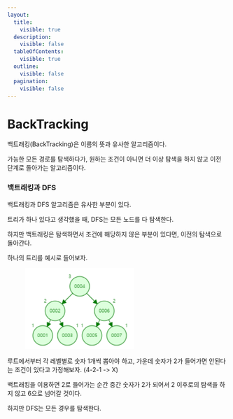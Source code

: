 ```yaml
---
layout:
  title:
    visible: true
  description:
    visible: false
  tableOfContents:
    visible: true
  outline:
    visible: false
  pagination:
    visible: false
---
```


# BackTracking

백트래킹(BackTracking)은 이름의 뜻과 유사한 알고리즘이다.

가능한 모든 경로를 탐색하다가, 원하는 조건이 아니면 더 이상 탐색을 하지 않고 이전 단계로 돌아가는 알고리즘이다.



### 백트래킹과 DFS

백트래킹과 DFS 알고리즘은 유사한 부분이 있다.

트리가 하나 있다고 생각했을 때, DFS는 모든 노드를 다 탐색한다.

하지만 백트래킹은 탐색하면서 조건에 해당하지 않은 부분이 있다면, 이전의 탐색으로 돌아간다.



하나의 트리를 예시로 들어보자.



<figure><img src="../.gitbook/assets/image (2) (1) (1).png" alt="" width="250"><figcaption></figcaption></figure>

루트에서부터 각 레벨별로 숫자 1개씩 뽑아야 하고, 가운데 숫자가 2가 들어가면 안된다는 조건이 있다고 가정해보자. (4-2-1 -> X)

백트래킹을 이용하면 2로 들어가는 순간 중간 숫자가 2가 되어서 2 이후로의 탐색을 하지 않고 6으로 넘어갈 것이다.

하지만 DFS는 모든 경우를 탐색한다.
